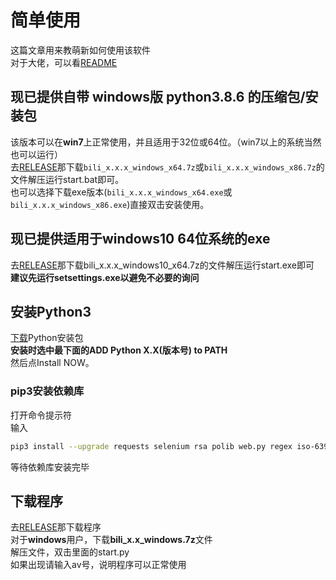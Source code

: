 # 简单使用
这篇文章用来教萌新如何使用该软件   
对于大佬，可以看[README](README.md)

## 现已提供自带 windows版 python3.8.6 的压缩包/安装包
该版本可以在**win7**上正常使用，并且适用于32位或64位。（win7以上的系统当然也可以运行）  
去[RELEASE](../../releases)那下载```bili_x.x.x_windows_x64.7z```或```bili_x.x.x_windows_x86.7z```的文件解压运行start.bat即可。   
也可以选择下载exe版本(```bili_x.x.x_windows_x64.exe```或```bili_x.x.x_windows_x86.exe```)直接双击安装使用。

## 现已提供适用于windows10 64位系统的exe
去[RELEASE](../../releases)那下载bili_x.x.x_windows10_x64.7z的文件解压运行start.exe即可   
**建议先运行setsettings.exe以避免不必要的询问**

## 安装Python3
[下载](https://www.python.org/downloads/)Python安装包   
**安装时选中最下面的ADD Python X.X(版本号) to PATH**   
然后点Install NOW。

### pip3安装依赖库
打开命令提示符   
输入
``` bash
pip3 install --upgrade requests selenium rsa polib web.py regex iso-639
```
等待依赖库安装完毕

## 下载程序
去[RELEASE](../../releases)那下载程序  
对于**windows**用户，下载**bili_x.x_windows.7z**文件   
解压文件，双击里面的start.py   
如果出现请输入av号，说明程序可以正常使用
